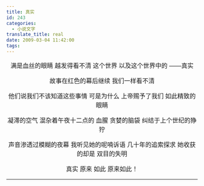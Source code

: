 ```yaml
---
title: 真实
id: 243
categories:
  - 小说文字
translate_title: real
date: 2009-03-04 11:42:00
tags:
---
```


满是血丝的眼睛
越发得看不清
这个世界
以及这个世界中的
——真实

故事在红色的幕后继续
我们一样看不清

他们说我们不该知道这些事情
可是为什么
上帝赐予了我们
如此精致的眼睛

凝滞的空气
混杂着午夜十二点的
血腥
贪婪的脑袋
纠结于上个世纪的狰狞

声音渗透过模糊的夜幕
我听见她的呢喃诉语
几十年的追索探求
她收获的却是
双目的失明

真实
原来
如此
原来如此！

---
<style>
  p{font-family: sans-serif; font-size: 12pt; text-align: center;}
</style>
